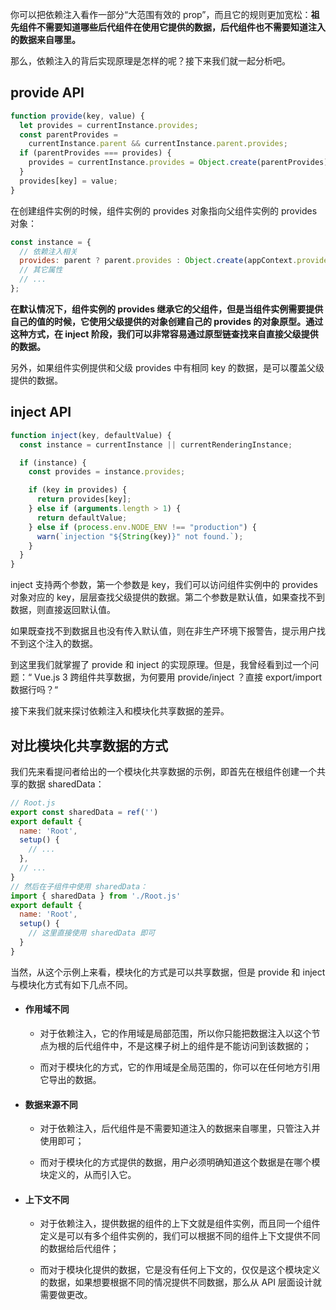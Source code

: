 你可以把依赖注入看作一部分“大范围有效的 prop”，而且它的规则更加宽松：**祖先组件不需要知道哪些后代组件在使用它提供的数据，后代组件也不需要知道注入的数据来自哪里。**

那么，依赖注入的背后实现原理是怎样的呢？接下来我们就一起分析吧。

## provide API

```js
function provide(key, value) {
  let provides = currentInstance.provides;
  const parentProvides =
    currentInstance.parent && currentInstance.parent.provides;
  if (parentProvides === provides) {
    provides = currentInstance.provides = Object.create(parentProvides);
  }
  provides[key] = value;
}
```

在创建组件实例的时候，组件实例的 provides 对象指向父组件实例的 provides 对象：

```js
const instance = {
  // 依赖注入相关
  provides: parent ? parent.provides : Object.create(appContext.provides),
  // 其它属性
  // ...
};
```

**在默认情况下，组件实例的 provides 继承它的父组件，但是当组件实例需要提供自己的值的时候，它使用父级提供的对象创建自己的 provides 的对象原型。通过这种方式，在 inject 阶段，我们可以非常容易通过原型链查找来自直接父级提供的数据。**

另外，如果组件实例提供和父级 provides 中有相同 key 的数据，是可以覆盖父级提供的数据。

## inject API

```js
function inject(key, defaultValue) {
  const instance = currentInstance || currentRenderingInstance;

  if (instance) {
    const provides = instance.provides;

    if (key in provides) {
      return provides[key];
    } else if (arguments.length > 1) {
      return defaultValue;
    } else if (process.env.NODE_ENV !== "production") {
      warn(`injection "${String(key)}" not found.`);
    }
  }
}
```

inject 支持两个参数，第一个参数是 key，我们可以访问组件实例中的 provides 对象对应的 key，层层查找父级提供的数据。第二个参数是默认值，如果查找不到数据，则直接返回默认值。

如果既查找不到数据且也没有传入默认值，则在非生产环境下报警告，提示用户找不到这个注入的数据。

到这里我们就掌握了 provide 和 inject 的实现原理。但是，我曾经看到过一个问题：“ Vue.js 3 跨组件共享数据，为何要用 provide/inject ？直接 export/import 数据行吗？“

接下来我们就来探讨依赖注入和模块化共享数据的差异。

## 对比模块化共享数据的方式

我们先来看提问者给出的一个模块化共享数据的示例，即首先在根组件创建一个共享的数据 sharedData：

```js
// Root.js
export const sharedData = ref('')
export default {
  name: 'Root',
  setup() {
    // ...
  },
  // ...
}
// 然后在子组件中使用 sharedData：
import { sharedData } from './Root.js'
export default {
  name: 'Root',
  setup() {
    // 这里直接使用 sharedData 即可
  }
}
```

当然，从这个示例上来看，模块化的方式是可以共享数据，但是 provide 和 inject 与模块化方式有如下几点不同。

- #### 作用域不同

  - 对于依赖注入，它的作用域是局部范围，所以你只能把数据注入以这个节点为根的后代组件中，不是这棵子树上的组件是不能访问到该数据的；

  - 而对于模块化的方式，它的作用域是全局范围的，你可以在任何地方引用它导出的数据。

- #### 数据来源不同

  - 对于依赖注入，后代组件是不需要知道注入的数据来自哪里，只管注入并使用即可；

  - 而对于模块化的方式提供的数据，用户必须明确知道这个数据是在哪个模块定义的，从而引入它。

- #### 上下文不同

  - 对于依赖注入，提供数据的组件的上下文就是组件实例，而且同一个组件定义是可以有多个组件实例的，我们可以根据不同的组件上下文提供不同的数据给后代组件；

  - 而对于模块化提供的数据，它是没有任何上下文的，仅仅是这个模块定义的数据，如果想要根据不同的情况提供不同数据，那么从 API 层面设计就需要做更改。
